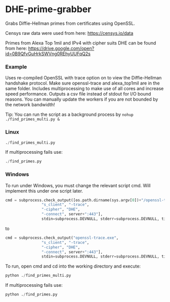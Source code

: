 # DHE-prime-grabber
Grabs Diffie-Hellman primes from certificates using OpenSSL. 

Censys raw data were used from here: https://censys.io/data

Primes from Alexa Top 1mil and IPv4 with cipher suits DHE can be found from here: https://drive.google.com/open?id=0B9QfvGuHrkSWVng0REhyUUFqQ2s

### Example
Uses re-compiled OpenSSL with trace option on to view the Diffie-Hellman handshake protocol. Make sure openssl-trace and alexa_top1mil are in the same folder. Includes multiprocessing to make use of all cores and increase speed performance. Outputs a csv file instead of stdout for I/O bound reasons. You can manually update the workers if you are not bounded by the network bandwidth!

Tip: You can run the script as a background process by ```nohup ./find_primes_multi.py & ```

### Linux
```python
./find_primes_multi.py
```

If multiprocessing fails use:
```python
./find_primes.py 
```

### Windows
To run under Windows, you must change the relevant script cmd. Will implement this under one script later.
```python
cmd = subprocess.check_output([os.path.dirname(sys.argv[0])+"/openssl-trace",
                "s_client", "-trace",
                "-cipher", "DHE",
                "-connect", server+":443"],
                stdin=subprocess.DEVNULL, stderr=subprocess.DEVNULL, timeout=1) 
```
to 
```python
cmd = subprocess.check_output("openssl-trace.exe",
                "s_client", "-trace",
                "-cipher", "DHE",
                "-connect", server+":443"],
                stdin=subprocess.DEVNULL, stderr=subprocess.DEVNULL, timeout=3) 
```

To run, open cmd and cd into the working directory and execute:
```python
python ./find_primes_multi.py
```

If multiprocessing fails use:
```python
python ./find_primes.py 
```
